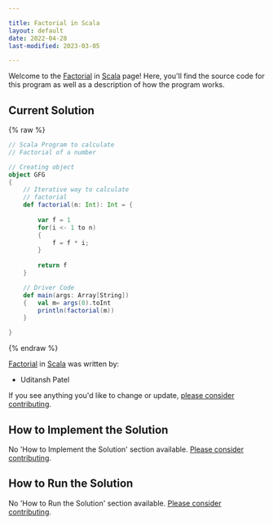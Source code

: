 ```yaml
---

title: Factorial in Scala
layout: default
date: 2022-04-28
last-modified: 2023-03-05

---
```


Welcome to the [Factorial](https://sampleprograms.io/projects/factorial) in [Scala](https://sampleprograms.io/languages/scala) page! Here, you'll find the source code for this program as well as a description of how the program works.

## Current Solution

{% raw %}

```scala
// Scala Program to calculate 
// Factorial of a number 

// Creating object 
object GFG 
{ 
	// Iterative way to calculate 
	// factorial 
	def factorial(n: Int): Int = { 
		
		var f = 1
		for(i <- 1 to n) 
		{ 
			f = f * i; 
		} 
		
		return f 
	} 

	// Driver Code 
	def main(args: Array[String]) 
	{   val m= args(0).toInt
		println(factorial(m)) 
	} 

}
```

{% endraw %}

[Factorial](https://sampleprograms.io/projects/factorial) in [Scala](https://sampleprograms.io/languages/scala) was written by:

- Uditansh Patel

If you see anything you'd like to change or update, [please consider contributing](https://github.com/TheRenegadeCoder/sample-programs).

## How to Implement the Solution

No 'How to Implement the Solution' section available. [Please consider contributing](https://github.com/TheRenegadeCoder/sample-programs-website).

## How to Run the Solution

No 'How to Run the Solution' section available. [Please consider contributing](https://github.com/TheRenegadeCoder/sample-programs-website).